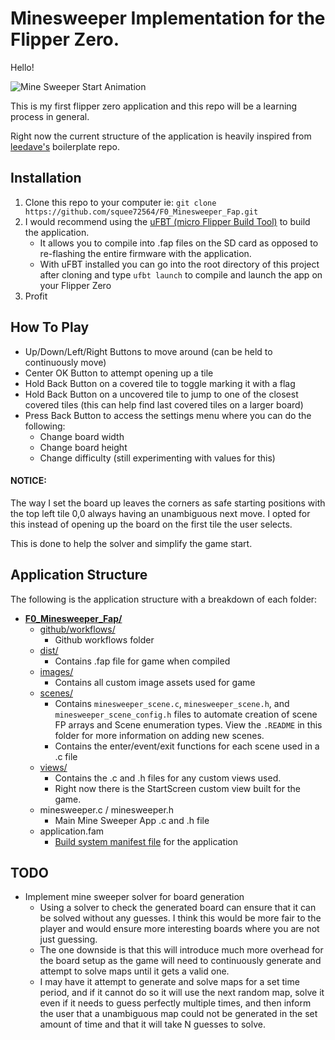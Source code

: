 
# Minesweeper Implementation for the Flipper Zero.
Hello!

![Mine Sweeper Start Animation](https://github.com/squee72564/F0_Minesweeper_Fap/blob/main/images/github_images/StartScreenAnimationGif.gif)

This is my first flipper zero application and this repo will be a learning process in general.

Right now the current structure of the application is heavily inspired from [leedave's](https://github.com/leedave/flipper-zero-fap-boilerplate) boilerplate repo.

## Installation
1. Clone this repo to your computer ie:
	`git clone https://github.com/squee72564/F0_Minesweeper_Fap.git`
3. I would recommend using the [uFBT (micro Flipper Build Tool)](https://github.com/flipperdevices/flipperzero-ufbt) to build the application.
	- It allows you to compile into .fap files on the SD card as opposed to re-flashing the entire firmware with the application.
	- With uFBT installed you can go into the root directory of this project after cloning and type
	`ufbt launch` to compile and launch the app on your Flipper Zero
4. Profit

## How To Play
- Up/Down/Left/Right Buttons to move around (can be held to continuously move)
- Center OK Button to attempt opening up a tile
- Hold Back Button on a covered tile to toggle marking it with a flag
- Hold Back Button on a uncovered tile to jump to one of the closest covered tiles (this can help find last covered tiles on a larger board)
- Press Back Button to access the settings menu where you can do the following:
	- Change board width
	- Change board height
	- Change difficulty (still experimenting with values for this)

#### NOTICE:
The way I set the board up leaves the corners as safe starting positions with the top left tile 0,0 always having an unambiguous next move. I opted for this instead of opening up the board on the first tile the user selects.

This is done to help the solver and simplify the game start. 

## Application Structure
The following is the application structure with a breakdown of each folder:
-  **[F0_Minesweeper_Fap/](https://github.com/squee72564/F0_Minesweeper_Fap)**
	- [github/workflows/](https://github.com/squee72564/F0_Minesweeper_Fap/tree/main/.github/workflows)
		- Github workflows folder
	- [dist/](https://github.com/squee72564/F0_Minesweeper_Fap/tree/main/dist)
		-  Contains .fap file for game when compiled
	- [images/](https://github.com/squee72564/F0_Minesweeper_Fap/tree/main/images)
		-  Contains all custom image assets used for game
	- [scenes/](https://github.com/squee72564/F0_Minesweeper_Fap/tree/main/scenes)
		- Contains `minesweeper_scene.c`, `minesweeper_scene.h`, and `minesweeper_scene_config.h` files to automate creation of scene FP arrays and Scene enumeration types. View the `.README` in this folder for more information on adding new scenes.
		-  Contains the enter/event/exit functions for each scene used in a .c file
	- [views/](https://github.com/squee72564/F0_Minesweeper_Fap/tree/main/views)
		-  Contains the .c and .h files for any custom views used.
		- Right now there is the StartScreen custom view built for the game. 
	- minesweeper.c / minesweeper.h
		- Main Mine Sweeper App .c and .h file
	- application.fam
		- [Build system manifest file](https://github.com/flipperdevices/flipperzero-firmware/blob/dev/documentation/AppManifests.md#application-definition) for the application

## TODO
- Implement mine sweeper solver for board generation
	- Using a solver to check the generated board can ensure that it can be solved without any guesses. I think this would be more fair to the player and would ensure more interesting boards where you are not just guessing.
	- The one downside is that this will introduce much more overhead for the board setup as the game will need to continuously generate and attempt to solve maps until it gets a valid one.
	- I may have it attempt to generate and solve maps for a set time period, and if it cannot do so it will use the next random map, solve it even if it needs to guess perfectly multiple times, and then inform the user that a unambiguous map could not be generated in the set amount of time and that it will take N guesses to solve.